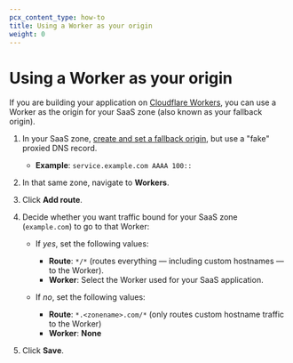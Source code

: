 ```yaml
---
pcx_content_type: how-to
title: Using a Worker as your origin
weight: 0
---
```


# Using a Worker as your origin

If you are building your application on [Cloudflare Workers](/workers/), you can use a Worker as the origin for your SaaS zone (also known as your fallback origin).

1.  In your SaaS zone, [create and set a fallback origin](/cloudflare-for-saas/start/getting-started/#step-1--create-fallback-origin-and-cname-target), but use a "fake" proxied DNS record.

    - **Example**: `service.example.com AAAA 100::`

2.  In that same zone, navigate to **Workers**.

3.  Click **Add route**.

4.  Decide whether you want traffic bound for your SaaS zone (`example.com`) to go to that Worker:

    - If _yes_, set the following values:

      - **Route**: `*/*` (routes everything — including custom hostnames — to the Worker).
      - **Worker**: Select the Worker used for your SaaS application.

    - If _no_, set the following values:

      - **Route**: `*.<zonename>.com/*` (only routes custom hostname traffic to the Worker)
      - **Worker**: **None**

5.  Click **Save**.
